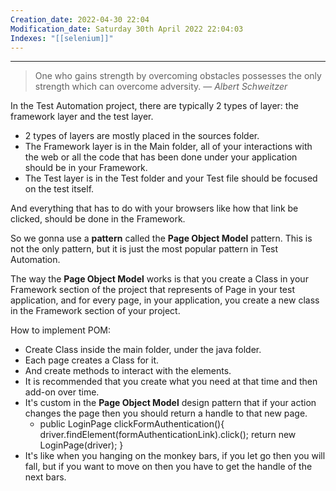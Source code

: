 ```yaml
---
Creation_date: 2022-04-30 22:04
Modification_date: Saturday 30th April 2022 22:04:03
Indexes: "[[selenium]]"
---
```


----


> One who gains strength by overcoming obstacles possesses the only strength which can overcome adversity.
> — <cite>Albert Schweitzer</cite>

In the Test Automation project, there are typically 2 types of layer: the framework layer and the test layer.

-   2 types of layers are mostly placed in the sources folder.
-   The Framework layer is in the Main folder, all of your interactions with the web or all the code that has been done under your application should be in your Framework.
-   The Test layer is in the Test folder and your Test file should be focused on the test itself.

And everything that has to do with your browsers like how that link be clicked, should be done in the Framework.

So we gonna use a **pattern** called the **Page Object Model** pattern. This is not the only pattern, but it is just the most popular pattern in Test Automation.

The way the **Page Object Model** works is that you create a Class in your Framework section of the project that represents of Page in your test application, and for every page, in your application, you create a new class in the Framework section of your project.

How to implement POM:

-   Create Class inside the main folder, under the java folder.
-   Each page creates a Class for it.
-   And create methods to interact with the elements.
-   It is recommended that you create what you need at that time and then add-on over time.
-   It's custom in the **Page Object Model** design pattern that if your action changes the page then you should return a handle to that new page.
    -   public LoginPage clickFormAuthentication(){ driver.findElement(formAuthenticationLink).click(); return new LoginPage(driver); }
-   It's like when you hanging on the monkey bars, if you let go then you will fall, but if you want to move on then you have to get the handle of the next bars.